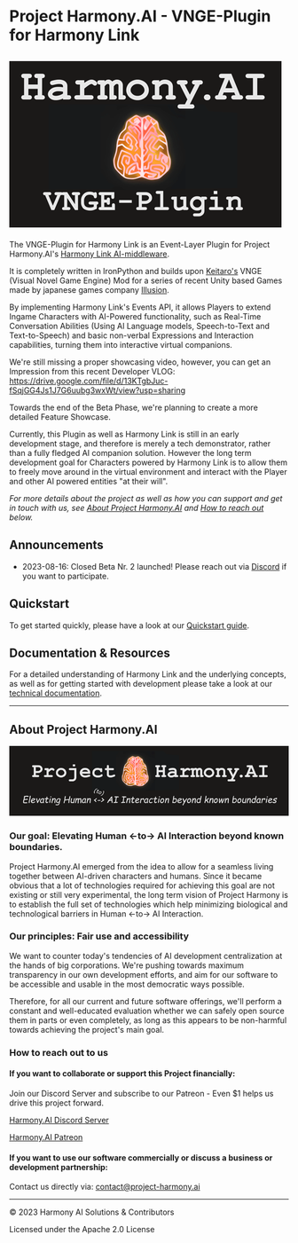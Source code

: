 # Project Harmony.AI - VNGE-Plugin for Harmony Link
![Harmony Link Technical overview](docs/images/VNGE-Plugin.png)
---

The VNGE-Plugin for Harmony Link is an Event-Layer Plugin for Project Harmony.AI's [Harmony Link AI-middleware](https://github.com/harmony-ai-solutions/harmony-link).

It is completely written in IronPython and builds upon [Keitaro's](https://www.patreon.com/KeiPlugins/) 
VNGE (Visual Novel Game Engine) Mod for a series of recent
Unity based Games made by japanese games company [Illusion](https://en.wikipedia.org/wiki/Illusion_(company)).

By implementing Harmony Link's Events API, it allows Players to extend Ingame Characters with AI-Powered functionality,
such as Real-Time Conversation Abilities (Using AI Language models, Speech-to-Text and Text-to-Speech) and basic non-verbal
Expressions and Interaction capabilities, turning them into interactive virtual companions.

We're still missing a proper showcasing video, however, you can get an Impression from this recent Developer VLOG:
https://drive.google.com/file/d/13KTgbJuc-fSqjGG4Js1J7G6uubg3wxWt/view?usp=sharing

Towards the end of the Beta Phase, we're planning to create a more detailed Feature Showcase.

Currently, this Plugin as well as Harmony Link is still in an early development stage, and therefore is merely a tech
demonstrator, rather than a fully fledged AI companion solution. However the long term development goal for Characters
powered by Harmony Link is to allow them to freely move around in the virtual environment and interact with the Player
and other AI powered entities "at their will".

*For more details about the project as well as how you can support and get in touch with us, see* 
*[About Project Harmony.AI](#about-project-harmonyai) and [How to reach out](#how-to-reach-out-to-us) below.*

## Announcements
- 2023-08-16: Closed Beta Nr. 2 launched! Please reach out via [Discord](https://discord.gg/f6RQyhNPX8) if you want to participate. 

## Quickstart
To get started quickly, please have a look at our [Quickstart guide](https://project-harmony.youtrack.cloud/articles/HARMONY-A-9/Quickstart).

## Documentation & Resources
For a detailed understanding of Harmony Link and the underlying concepts, as well as for getting started with development
please take a look at our [technical documentation](docs/README.md).

---

## About Project Harmony.AI
![Harmony Link Technical overview](docs/images/Harmony-Main-Banner-200px.png)
### Our goal: Elevating Human <-to-> AI Interaction beyond known boundaries.
Project Harmony.AI emerged from the idea to allow for a seamless living together between AI-driven characters and humans.
Since it became obvious that a lot of technologies required for achieving this goal are not existing or still very experimental,
the long term vision of Project Harmony is to establish the full set of technologies which help minimizing biological and
technological barriers in Human <-to-> AI Interaction.

### Our principles: Fair use and accessibility
We want to counter today's tendencies of AI development centralization at the hands of big
corporations. We're pushing towards maximum transparency in our own development efforts, and aim for our software to be
accessible and usable in the most democratic ways possible.

Therefore, for all our current and future software offerings, we'll perform a constant and well-educated evaluation whether
we can safely open source them in parts or even completely, as long as this appears to be non-harmful towards achieving
the project's main goal.

### How to reach out to us

#### If you want to collaborate or support this Project financially:

Join our Discord Server and subscribe to our Patreon - Even $1 helps us drive this project forward.

[Harmony.AI Discord Server](https://discord.gg/f6RQyhNPX8)

[Harmony.AI Patreon]()

#### If you want to use our software commercially or discuss a business or development partnership:

Contact us directly via: [contact@project-harmony.ai](mailto:contact@project-harmony.ai)

---
&copy; 2023 Harmony AI Solutions & Contributors

Licensed under the Apache 2.0 License